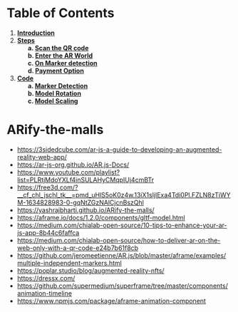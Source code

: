 # Table of Contents
1. **[Introduction](#Introduction)**
2. **[Steps](#Steps)**  
&nbsp;&nbsp;&nbsp;&nbsp;&nbsp;&nbsp;**a. [Scan the QR code](#Scan-the-QR-code)**  
&nbsp;&nbsp;&nbsp;&nbsp;&nbsp;&nbsp;**b. [Enter the AR World](#Enter-the-AR-World)**  
&nbsp;&nbsp;&nbsp;&nbsp;&nbsp;&nbsp;**c. [On Marker detection](#On-Marker-detection)**  
&nbsp;&nbsp;&nbsp;&nbsp;&nbsp;&nbsp;**d. [Payment Option](#Payment-Option)**  
3. **[Code](#Code)**  
&nbsp;&nbsp;&nbsp;&nbsp;&nbsp;&nbsp;**a. [Marker Detection](#Marker-Detection)**   
&nbsp;&nbsp;&nbsp;&nbsp;&nbsp;&nbsp;**b. [Model Rotation](#Model-Rotation)**   
&nbsp;&nbsp;&nbsp;&nbsp;&nbsp;&nbsp;**c. [Model Scaling](#Model-Scaling)**  
# ARify-the-malls

* https://3sidedcube.com/ar-js-a-guide-to-developing-an-augmented-reality-web-app/  
* https://ar-js-org.github.io/AR.js-Docs/   
* https://www.youtube.com/playlist?list=PLRtjMdoYXLf4inSULAHyCMqpIUj4cmBTr  
* https://free3d.com/?__cf_chl_jschl_tk__=pmd_uHlS5oK0z4w.13iX1sljIExa4Tdi0Pl.FZLN8zTiWYM-1634828983-0-gqNtZGzNAlCjcnBszQhl  
* https://yashrajbharti.github.io/ARify-the-malls/  
* https://aframe.io/docs/1.2.0/components/gltf-model.html  
* https://medium.com/chialab-open-source/10-tips-to-enhance-your-ar-js-app-8b44c6faffca  
* https://medium.com/chialab-open-source/how-to-deliver-ar-on-the-web-only-with-a-qr-code-e24b7b61f8cb   
* https://github.com/jeromeetienne/AR.js/blob/master/aframe/examples/multiple-independent-markers.html
* https://poplar.studio/blog/augmented-reality-nfts/  
* https://dressx.com/
* https://github.com/supermedium/superframe/tree/master/components/animation-timeline
* https://www.npmjs.com/package/aframe-animation-component
